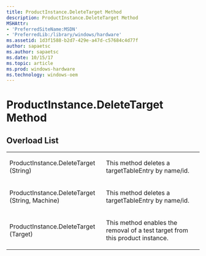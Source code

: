 ```yaml
---
title: ProductInstance.DeleteTarget Method
description: ProductInstance.DeleteTarget Method
MSHAttr:
- 'PreferredSiteName:MSDN'
- 'PreferredLib:/library/windows/hardware'
ms.assetid: 1d3f1588-b2d7-429e-a47d-c57684c4d77f
author: sapaetsc
ms.author: sapaetsc
ms.date: 10/15/17
ms.topic: article
ms.prod: windows-hardware
ms.technology: windows-oem
---
```


# ProductInstance.DeleteTarget Method


## <span id="Overload_List"></span><span id="overload_list"></span><span id="OVERLOAD_LIST"></span>Overload List


<table>
<colgroup>
<col width="50%" />
<col width="50%" />
</colgroup>
<tbody>
<tr class="odd">
<td><p>ProductInstance.DeleteTarget (String)</p></td>
<td><p>This method deletes a targetTableEntry by name/id.</p></td>
</tr>
<tr class="even">
<td><p>ProductInstance.DeleteTarget (String, Machine)</p></td>
<td><p>This method deletes a targetTableEntry by name/id.</p></td>
</tr>
<tr class="odd">
<td><p>ProductInstance.DeleteTarget (Target)</p></td>
<td><p>This method enables the removal of a test target from this product instance.</p></td>
</tr>
</tbody>
</table>

 

 

 







